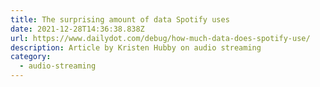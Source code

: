 ```yaml
---
title: The surprising amount of data Spotify uses
date: 2021-12-28T14:36:38.838Z
url: https://www.dailydot.com/debug/how-much-data-does-spotify-use/
description: Article by Kristen Hubby on audio streaming
category:
  - audio-streaming
---
```

